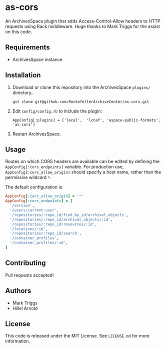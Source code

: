 # as-cors

An ArchivesSpace plugin that adds Access-Control-Allow headers to HTTP requests using Rack middleware. Huge thanks to Mark Triggs for the assist on this code.

## Requirements

*   ArchivesSpace instance

## Installation

1.  Download or clone this repository into the ArchivesSpace `plugins/` directory..

        git clone git@github.com:RockefellerArchiveCenter/as-cors.git

2.  Edit `config/config.rb` to include the plugin:

        AppConfig[:plugins] = ['local',  'lcnaf', 'aspace-public-formats', 'as-cors']

3.  Restart ArchivesSpace.

## Usage

Routes on which CORS headers are available can be edited by defining the `AppConfig[:cors_endpoints]` variable.
For production use, `AppConfig[:cors_allow_origin]` should specify a host name, rather than the permissive wildcard `*`.

The default configuration is:

```ruby
AppConfig[:cors_allow_origin] = '*'
AppConfig[:cors_endpoints] = [
  '/version',
  '/users/current-user',
  '/repositories/:repo_id/find_by_id/archival_objects',
  '/repositories/:repo_id/archival_objects/:id',
  '/repositories/:repo_id/resources/:id',
  '/locations/:id',
  '/repositories/:repo_id/search',
  '/container_profiles',
  '/container_profiles/:id',
]
```

## Contributing

Pull requests accepted!

## Authors

*   Mark Triggs
*   Hillel Arnold

## License

This code is released under the MIT License. See `LICENSE.md` for more information.
